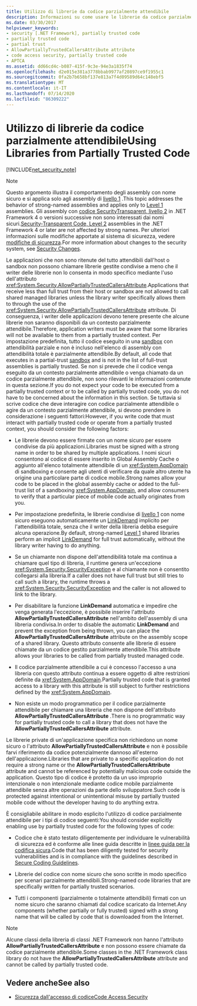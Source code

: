 ```yaml
---
title: Utilizzo di librerie da codice parzialmente attendibile
description: Informazioni su come usare le librerie da codice parzialmente attendibile. Usare l'attributo AllowPartiallyTrustedCallersAttribute per chiamare librerie gestite condivise.
ms.date: 03/30/2017
helpviewer_keywords:
- security [.NET Framework], partially trusted code
- partially trusted code
- partial trust
- AllowPartiallyTrustedCallersAttribute attribute
- code access security, partially trusted code
- APTCA
ms.assetid: dd66cd4c-b087-415f-9c3e-94e3a1835f74
ms.openlocfilehash: d2e015e381a3778bbab9977af20897ce9f1955c1
ms.sourcegitcommit: 0fa2b7b658bf137e813a7f4d09589d64c148ebf5
ms.translationtype: MT
ms.contentlocale: it-IT
ms.lasthandoff: 07/14/2020
ms.locfileid: "86309222"
---
```

# <a name="using-libraries-from-partially-trusted-code"></a><span data-ttu-id="ca702-104">Utilizzo di librerie da codice parzialmente attendibile</span><span class="sxs-lookup"><span data-stu-id="ca702-104">Using Libraries from Partially Trusted Code</span></span>
[!INCLUDE[net_security_note](../../../includes/net-security-note-md.md)]  
  
> [!NOTE]
> <span data-ttu-id="ca702-105">Questo argomento illustra il comportamento degli assembly con nome sicuro e si applica solo agli assembly di [livello 1](security-transparent-code-level-1.md) .</span><span class="sxs-lookup"><span data-stu-id="ca702-105">This topic addresses the behavior of strong-named assemblies and applies only to [Level 1](security-transparent-code-level-1.md) assemblies.</span></span> <span data-ttu-id="ca702-106">Gli assembly con [codice SecurityTransparent, livello 2](security-transparent-code-level-2.md) in .NET Framework 4 o versioni successive non sono interessati dai nomi sicuri.</span><span class="sxs-lookup"><span data-stu-id="ca702-106">[Security-Transparent Code, Level 2](security-transparent-code-level-2.md) assemblies in the .NET Framework 4 or later are not affected by strong names.</span></span> <span data-ttu-id="ca702-107">Per ulteriori informazioni sulle modifiche apportate al sistema di sicurezza, vedere [modifiche di sicurezza](https://docs.microsoft.com/previous-versions/dotnet/framework/security/security-changes).</span><span class="sxs-lookup"><span data-stu-id="ca702-107">For more information about changes to the security system, see [Security Changes](https://docs.microsoft.com/previous-versions/dotnet/framework/security/security-changes).</span></span>  
  
 <span data-ttu-id="ca702-108">Le applicazioni che non sono ritenute del tutto attendibili dall'host o sandbox non possono chiamare librerie gestite condivise a meno che il writer delle librerie non lo consenta in modo specifico mediante l'uso dell'attributo <xref:System.Security.AllowPartiallyTrustedCallersAttribute>.</span><span class="sxs-lookup"><span data-stu-id="ca702-108">Applications that receive less than full trust from their host or sandbox are not allowed to call shared managed libraries unless the library writer specifically allows them to through the use of the <xref:System.Security.AllowPartiallyTrustedCallersAttribute> attribute.</span></span> <span data-ttu-id="ca702-109">Di conseguenza, i writer delle applicazioni devono tenere presente che alcune librerie non saranno disponibili da un contesto parzialmente attendibile.</span><span class="sxs-lookup"><span data-stu-id="ca702-109">Therefore, application writers must be aware that some libraries will not be available to them from a partially trusted context.</span></span> <span data-ttu-id="ca702-110">Per impostazione predefinita, tutto il codice eseguito in una [sandbox](how-to-run-partially-trusted-code-in-a-sandbox.md) con attendibilità parziale e non è incluso nell'elenco di assembly con attendibilità totale è parzialmente attendibile.</span><span class="sxs-lookup"><span data-stu-id="ca702-110">By default, all code that executes in a partial-trust [sandbox](how-to-run-partially-trusted-code-in-a-sandbox.md) and is not in the list of full-trust assemblies is partially trusted.</span></span> <span data-ttu-id="ca702-111">Se non si prevede che il codice venga eseguito da un contesto parzialmente attendibile o venga chiamato da un codice parzialmente attendibile, non sono rilevanti le informazioni contenute in questa sezione.</span><span class="sxs-lookup"><span data-stu-id="ca702-111">If you do not expect your code to be executed from a partially trusted context or to be called by partially trusted code, you do not have to be concerned about the information in this section.</span></span> <span data-ttu-id="ca702-112">Se tuttavia si scrive codice che deve interagire con codice parzialmente attendibile o agire da un contesto parzialmente attendibile, si devono prendere in considerazione i seguenti fattori:</span><span class="sxs-lookup"><span data-stu-id="ca702-112">However, if you write code that must interact with partially trusted code or operate from a partially trusted context, you should consider the following factors:</span></span>  
  
- <span data-ttu-id="ca702-113">Le librerie devono essere firmate con un nome sicuro per essere condivise da più applicazioni.</span><span class="sxs-lookup"><span data-stu-id="ca702-113">Libraries must be signed with a strong name in order to be shared by multiple applications.</span></span> <span data-ttu-id="ca702-114">I nomi sicuri consentono al codice di essere inserito in Global Assembly Cache o aggiunto all'elenco totalmente attendibile di un <xref:System.AppDomain> di sandboxing e consente agli utenti di verificare da quale altro utente ha origine una particolare parte di codice mobile.</span><span class="sxs-lookup"><span data-stu-id="ca702-114">Strong names allow your code to be placed in the global assembly cache or added to the full-trust list of a sandboxing <xref:System.AppDomain>, and allow consumers to verify that a particular piece of mobile code actually originates from you.</span></span>  
  
- <span data-ttu-id="ca702-115">Per impostazione predefinita, le librerie condivise di [livello 1](security-transparent-code-level-1.md) con nome sicuro eseguono automaticamente un [LinkDemand](link-demands.md) implicito per l'attendibilità totale, senza che il writer della libreria debba eseguire alcuna operazione.</span><span class="sxs-lookup"><span data-stu-id="ca702-115">By default, strong-named [Level 1](security-transparent-code-level-1.md) shared libraries perform an implicit [LinkDemand](link-demands.md) for full trust automatically, without the library writer having to do anything.</span></span>  
  
- <span data-ttu-id="ca702-116">Se un chiamante non dispone dell'attendibilità totale ma continua a chiamare quel tipo di libreria, il runtime genera un'eccezione <xref:System.Security.SecurityException> e al chiamante non è consentito collegarsi alla libreria.</span><span class="sxs-lookup"><span data-stu-id="ca702-116">If a caller does not have full trust but still tries to call such a library, the runtime throws a <xref:System.Security.SecurityException> and the caller is not allowed to link to the library.</span></span>  
  
- <span data-ttu-id="ca702-117">Per disabilitare la funzione **LinkDemand** automatica e impedire che venga generata l'eccezione, è possibile inserire l'attributo **AllowPartiallyTrustedCallersAttribute** nell'ambito dell'assembly di una libreria condivisa.</span><span class="sxs-lookup"><span data-stu-id="ca702-117">In order to disable the automatic **LinkDemand** and prevent the exception from being thrown, you can place the **AllowPartiallyTrustedCallersAttribute** attribute on the assembly scope of a shared library.</span></span> <span data-ttu-id="ca702-118">Questo attributo consente alle librerie di essere chiamate da un codice gestito parzialmente attendibile.</span><span class="sxs-lookup"><span data-stu-id="ca702-118">This attribute allows your libraries to be called from partially trusted managed code.</span></span>  
  
- <span data-ttu-id="ca702-119">Il codice parzialmente attendibile a cui è concesso l'accesso a una libreria con questo attributo continua a essere oggetto di altre restrizioni definite da <xref:System.AppDomain>.</span><span class="sxs-lookup"><span data-stu-id="ca702-119">Partially trusted code that is granted access to a library with this attribute is still subject to further restrictions defined by the <xref:System.AppDomain>.</span></span>  
  
- <span data-ttu-id="ca702-120">Non esiste un modo programmatico per il codice parzialmente attendibile per chiamare una libreria che non dispone dell'attributo **AllowPartiallyTrustedCallersAttribute** .</span><span class="sxs-lookup"><span data-stu-id="ca702-120">There is no programmatic way for partially trusted code to call a library that does not have the **AllowPartiallyTrustedCallersAttribute** attribute.</span></span>  
  
 <span data-ttu-id="ca702-121">Le librerie private di un'applicazione specifica non richiedono un nome sicuro o l'attributo **AllowPartiallyTrustedCallersAttribute** e non è possibile farvi riferimento da codice potenzialmente dannoso all'esterno dell'applicazione.</span><span class="sxs-lookup"><span data-stu-id="ca702-121">Libraries that are private to a specific application do not require a strong name or the **AllowPartiallyTrustedCallersAttribute** attribute and cannot be referenced by potentially malicious code outside the application.</span></span> <span data-ttu-id="ca702-122">Questo tipo di codice è protetto da un uso improprio intenzionale o non intenzionale mediante codice mobile parzialmente attendibile senza altre operazioni da parte dello sviluppatore.</span><span class="sxs-lookup"><span data-stu-id="ca702-122">Such code is protected against intentional or unintentional misuse by partially trusted mobile code without the developer having to do anything extra.</span></span>  
  
 <span data-ttu-id="ca702-123">È consigliabile abilitare in modo esplicito l'utilizzo di codice parzialmente attendibile per i tipi di codice seguenti:</span><span class="sxs-lookup"><span data-stu-id="ca702-123">You should consider explicitly enabling use by partially trusted code for the following types of code:</span></span>  
  
- <span data-ttu-id="ca702-124">Codice che è stato testato diligentemente per individuare le vulnerabilità di sicurezza ed è conforme alle linee guida descritte in [linee guida per la codifica sicura](../../standard/security/secure-coding-guidelines.md).</span><span class="sxs-lookup"><span data-stu-id="ca702-124">Code that has been diligently tested for security vulnerabilities and is in compliance with the guidelines described in [Secure Coding Guidelines](../../standard/security/secure-coding-guidelines.md).</span></span>  
  
- <span data-ttu-id="ca702-125">Librerie del codice con nome sicuro che sono scritte in modo specifico per scenari parzialmente attendibili.</span><span class="sxs-lookup"><span data-stu-id="ca702-125">Strong-named code libraries that are specifically written for partially trusted scenarios.</span></span>  
  
- <span data-ttu-id="ca702-126">Tutti i componenti (parzialmente o totalmente attendibili) firmati con un nome sicuro che saranno chiamati dal codice scaricato da Internet.</span><span class="sxs-lookup"><span data-stu-id="ca702-126">Any components (whether partially or fully trusted) signed with a strong name that will be called by code that is downloaded from the Internet.</span></span>  
  
> [!NOTE]
> <span data-ttu-id="ca702-127">Alcune classi della libreria di classi .NET Framework non hanno l'attributo **AllowPartiallyTrustedCallersAttribute** e non possono essere chiamate da codice parzialmente attendibile.</span><span class="sxs-lookup"><span data-stu-id="ca702-127">Some classes in the .NET Framework class library do not have the **AllowPartiallyTrustedCallersAttribute** attribute and cannot be called by partially trusted code.</span></span>  
  
## <a name="see-also"></a><span data-ttu-id="ca702-128">Vedere anche</span><span class="sxs-lookup"><span data-stu-id="ca702-128">See also</span></span>

- [<span data-ttu-id="ca702-129">Sicurezza dall'accesso di codice</span><span class="sxs-lookup"><span data-stu-id="ca702-129">Code Access Security</span></span>](code-access-security.md)
